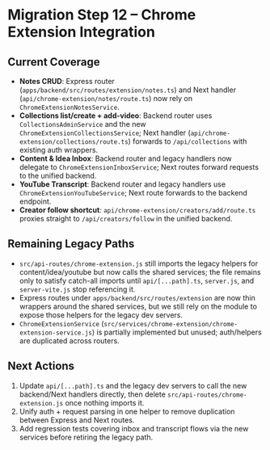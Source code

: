 # Migration Step 12 – Chrome Extension Integration

## Current Coverage
- **Notes CRUD**: Express router (`apps/backend/src/routes/extension/notes.ts`) and Next handler (`api/chrome-extension/notes/route.ts`) now rely on `ChromeExtensionNotesService`.
- **Collections list/create + add-video**: Backend router uses `CollectionsAdminService` and the new `ChromeExtensionCollectionsService`; Next handler (`api/chrome-extension/collections/route.ts`) forwards to `/api/collections` with existing auth wrappers.
- **Content & Idea Inbox**: Backend router and legacy handlers now delegate to `ChromeExtensionInboxService`; Next routes forward requests to the unified backend.
- **YouTube Transcript**: Backend router and legacy handlers use `ChromeExtensionYouTubeService`; Next route forwards to the backend endpoint.
- **Creator follow shortcut**: `api/chrome-extension/creators/add/route.ts` proxies straight to `/api/creators/follow` in the unified backend.

## Remaining Legacy Paths
- `src/api-routes/chrome-extension.js` still imports the legacy helpers for content/idea/youtube but now calls the shared services; the file remains only to satisfy catch-all imports until `api/[...path].ts`, `server.js`, and `server-vite.js` stop referencing it.
- Express routes under `apps/backend/src/routes/extension` are now thin wrappers around the shared services, but we still rely on the module to expose those helpers for the legacy dev servers.
- `ChromeExtensionService` (`src/services/chrome-extension/chrome-extension-service.js`) is partially implemented but unused; auth/helpers are duplicated across routers.

## Next Actions
1. Update `api/[...path].ts` and the legacy dev servers to call the new backend/Next handlers directly, then delete `src/api-routes/chrome-extension.js` once nothing imports it.
2. Unify auth + request parsing in one helper to remove duplication between Express and Next routes.
3. Add regression tests covering inbox and transcript flows via the new services before retiring the legacy path.

